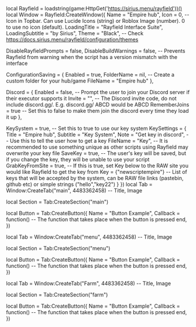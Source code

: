 local Rayfield = loadstring(game:HttpGet('https://sirius.menu/rayfield'))()
local Window = Rayfield:CreateWindow({
   Name = "Empire hub",
   Icon = 0, -- Icon in Topbar. Can use Lucide Icons (string) or Roblox Image (number). 0 to use no icon (default).
   LoadingTitle = "Rayfield Interface Suite",
   LoadingSubtitle = "by Sirius",
   Theme = "Black", -- Check https://docs.sirius.menu/rayfield/configuration/themes

   DisableRayfieldPrompts = false,
   DisableBuildWarnings = false, -- Prevents Rayfield from warning when the script has a version mismatch with the interface

   ConfigurationSaving = {
      Enabled = true,
      FolderName = nil, -- Create a custom folder for your hub/game
      FileName = "Empire hub"
   },

   Discord = {
      Enabled = false, -- Prompt the user to join your Discord server if their executor supports it
      Invite = "", -- The Discord invite code, do not include discord.gg/. E.g. discord.gg/ ABCD would be ABCD
      RememberJoins = true -- Set this to false to make them join the discord every time they load it up
   },

   KeySystem = true, -- Set this to true to use our key system
   KeySettings = {
      Title = "Empire hub",
      Subtitle = "Key System",
      Note = "Get key in discord", -- Use this to tell the user how to get a key
      FileName = "Key", -- It is recommended to use something unique as other scripts using Rayfield may overwrite your key file
      SaveKey = true, -- The user's key will be saved, but if you change the key, they will be unable to use your script
      GrabKeyFromSite = true, -- If this is true, set Key below to the RAW site you would like Rayfield to get the key from
      Key = {"newscriptempire"} -- List of keys that will be accepted by the system, can be RAW file links (pastebin, github etc) or simple strings ("hello","key22")
   }
})
local Tab = Window:CreateTab("main", 4483362458) -- Title, Image

local Section = Tab:CreateSection("main")

local Button = Tab:CreateButton({
   Name = "Button Example",
   Callback = function()
   -- The function that takes place when the button is pressed
   end,
})

local Tab = Window:CreateTab("menu", 4483362458) -- Title, Image

local Section = Tab:CreateSection("menu")

local Button = Tab:CreateButton({
   Name = "Button Example",
   Callback = function()
   -- The function that takes place when the button is pressed
   end,
})

local Tab = Window:CreateTab("Farm", 4483362458) -- Title, Image

local Section = Tab:CreateSection("farm")

local Button = Tab:CreateButton({
   Name = "Button Example",
   Callback = function()
   -- The function that takes place when the button is pressed
   end,
})
